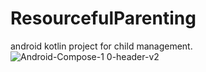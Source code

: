 # ResourcefulParenting
android kotlin project for child management.
![Android-Compose-1 0-header-v2](https://user-images.githubusercontent.com/13806493/138664570-90cb5cd4-050f-45aa-875e-7bdafb3a110b.png)
